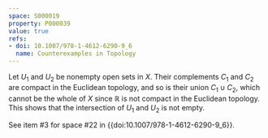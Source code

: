 ```yaml
---
space: S000019
property: P000039
value: true
refs:
- doi: 10.1007/978-1-4612-6290-9_6
  name: Counterexamples in Topology
---
```


Let $U_1$ and $U_2$ be nonempty open sets in $X$.  Their complements $C_1$ and $C_2$ are compact in the Euclidean topology, and so is their union $C_1\cup C_2$, which cannot be the whole of $X$ since $\mathbb{R}$ is not compact in the Euclidean topology.  This shows that the intersection of $U_1$ and $U_2$ is not empty.

See item #3 for space #22 in {{doi:10.1007/978-1-4612-6290-9_6}}.
